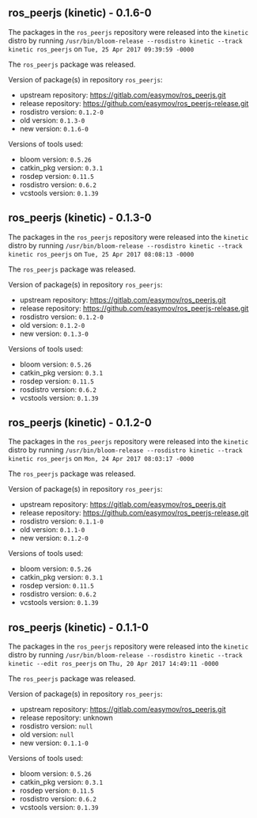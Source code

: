 ## ros_peerjs (kinetic) - 0.1.6-0

The packages in the `ros_peerjs` repository were released into the `kinetic` distro by running `/usr/bin/bloom-release --rosdistro kinetic --track kinetic ros_peerjs` on `Tue, 25 Apr 2017 09:39:59 -0000`

The `ros_peerjs` package was released.

Version of package(s) in repository `ros_peerjs`:

- upstream repository: https://gitlab.com/easymov/ros_peerjs.git
- release repository: https://github.com/easymov/ros_peerjs-release.git
- rosdistro version: `0.1.2-0`
- old version: `0.1.3-0`
- new version: `0.1.6-0`

Versions of tools used:

- bloom version: `0.5.26`
- catkin_pkg version: `0.3.1`
- rosdep version: `0.11.5`
- rosdistro version: `0.6.2`
- vcstools version: `0.1.39`


## ros_peerjs (kinetic) - 0.1.3-0

The packages in the `ros_peerjs` repository were released into the `kinetic` distro by running `/usr/bin/bloom-release --rosdistro kinetic --track kinetic ros_peerjs` on `Tue, 25 Apr 2017 08:08:13 -0000`

The `ros_peerjs` package was released.

Version of package(s) in repository `ros_peerjs`:

- upstream repository: https://gitlab.com/easymov/ros_peerjs.git
- release repository: https://github.com/easymov/ros_peerjs-release.git
- rosdistro version: `0.1.2-0`
- old version: `0.1.2-0`
- new version: `0.1.3-0`

Versions of tools used:

- bloom version: `0.5.26`
- catkin_pkg version: `0.3.1`
- rosdep version: `0.11.5`
- rosdistro version: `0.6.2`
- vcstools version: `0.1.39`


## ros_peerjs (kinetic) - 0.1.2-0

The packages in the `ros_peerjs` repository were released into the `kinetic` distro by running `/usr/bin/bloom-release --rosdistro kinetic --track kinetic ros_peerjs` on `Mon, 24 Apr 2017 08:03:17 -0000`

The `ros_peerjs` package was released.

Version of package(s) in repository `ros_peerjs`:

- upstream repository: https://gitlab.com/easymov/ros_peerjs.git
- release repository: https://github.com/easymov/ros_peerjs-release.git
- rosdistro version: `0.1.1-0`
- old version: `0.1.1-0`
- new version: `0.1.2-0`

Versions of tools used:

- bloom version: `0.5.26`
- catkin_pkg version: `0.3.1`
- rosdep version: `0.11.5`
- rosdistro version: `0.6.2`
- vcstools version: `0.1.39`


## ros_peerjs (kinetic) - 0.1.1-0

The packages in the `ros_peerjs` repository were released into the `kinetic` distro by running `/usr/bin/bloom-release --rosdistro kinetic --track kinetic --edit ros_peerjs` on `Thu, 20 Apr 2017 14:49:11 -0000`

The `ros_peerjs` package was released.

Version of package(s) in repository `ros_peerjs`:

- upstream repository: https://gitlab.com/easymov/ros_peerjs.git
- release repository: unknown
- rosdistro version: `null`
- old version: `null`
- new version: `0.1.1-0`

Versions of tools used:

- bloom version: `0.5.26`
- catkin_pkg version: `0.3.1`
- rosdep version: `0.11.5`
- rosdistro version: `0.6.2`
- vcstools version: `0.1.39`


